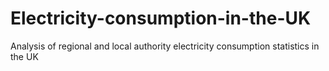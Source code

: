 # Electricity-consumption-in-the-UK
Analysis of regional and local authority electricity consumption statistics in the UK
